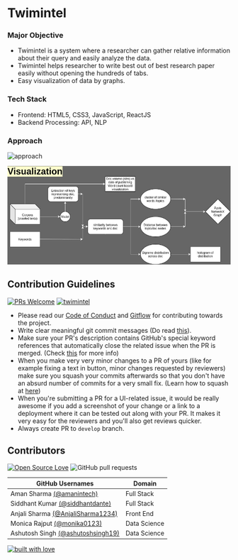 # Twimintel

### Major Objective

* Twimintel is a system where a researcher can gather relative information about their query and easily analyze the data.
* Twimintel helps researcher to write best out of best research paper easily without opening the hundreds of tabs.
* Easy visualization of data by graphs.

### Tech Stack

* Frontend: HTML5, CSS3, JavaScript, ReactJS
* Backend Processing: API, NLP

### Approach
![approach](approach.png)


![approach](twimintel_viz.jpg)

## Contribution Guidelines 

[![PRs Welcome](https://img.shields.io/badge/PRs-welcome-brightgreen.svg?style=flat&logo=git&logoColor=white)](https://github.com/twimbit) [![twimintel](https://img.shields.io/badge/Author-@amanintech-gray.svg?colorA=gray&colorB=dodgerblue&logo=github)](https://github.com/twimbit) 

- Please read our [Code of Conduct](https://github.com/twimbit/twimintel/blob/master/CONTRIBUTING.md) and [Gitflow](https://github.com/twimbit/AnjaliSharma1234/blob/master/CONTRIBUTING.md) for contributing towards the project.
- Write clear meaningful git commit messages (Do read [this](http://chris.beams.io/posts/git-commit/)).
- Make sure your PR's description contains GitHub's special keyword references that automatically close the related issue when the PR is merged. (Check [this](https://github.com/blog/1506-closing-issues-via-pull-requests) for more info)
- When you make very very minor changes to a PR of yours (like for example fixing a text in button, minor changes requested by reviewers) make sure you squash your commits afterwards so that you don't have an absurd number of commits for a very small fix. (Learn how to squash at [here](https://davidwalsh.name/squash-commits-git))
- When you're submitting a PR for a UI-related issue, it would be really awesome if you add a screenshot of your change or a link to a deployment where it can be tested out along with your PR. It makes it very easy for the reviewers and you'll also get reviews quicker.
- Always create PR to `develop` branch.


## Contributors

[![Open Source Love](https://badges.frapsoft.com/os/v2/open-source.svg?v=103)](https://github.com/twimbit/twimintel) ![GitHub pull requests](https://img.shields.io/github/issues-pr-closed-raw/twimbit/twimintel?logo=git&logoColor=white) 

| GitHub Usernames                                             | Domain     |
| ------------------------------------------------------------ | ---------- |
| Aman Sharma [(@amanintech)](https://github.com/amanintech) | Full Stack |
| Siddhant Kumar [(@siddhantdante)](https://github.com/siddhantdante) | Full Stack |
| Anjali Sharma [(@AnjaliSharma1234)](https://github.com/AnjaliSharma1234) | Front End  |
| Monica Rajput [(@monika0123)](https://github.com/monika0123) | Data Science  |
| Ashutosh Singh [(@ashutoshsingh19)](https://github.com/ashutoshsingh19) | Data Science  |

[![built with love](https://forthebadge.com/images/badges/built-with-love.svg)](https://github.com/AnjaliSharma1234/)
